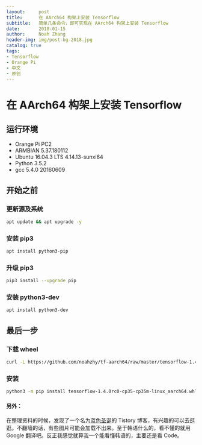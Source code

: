 ```yaml
---
layout:     post
title:      在 AArch64 构架上安装 Tensorflow
subtitle:   简单几条命令，即可实现在 AArch64 构架上安装 Tensorflow
date:       2018-01-15
author:     Noah Zhang
header-img: img/post-bg-2018.jpg
catalog: true
tags:
- Tensorflow
- Orange Pi
- 中文
- 原创
---
```

# 在 AArch64 构架上安装 Tensorflow
## 运行环境
* Orange Pi PC2
* ARMBIAN 5.37.180112
* Ubuntu 16.04.3 LTS 4.14.13-sunxi64
* Python 3.5.2
* gcc 5.4.0 20160609

## 开始之前
### 更新源及系统
```sh
apt update && apt upgrade -y
```
### 安装 pip3
```sh
apt install python3-pip
```
### 升级 pip3
```sh
pip3 install --upgrade pip
```
### 安装 python3-dev
```sh
apt install python3-dev
```
## 最后一步
### 下载 wheel
```sh
curl -L https://github.com/noahzhy/tf-aarch64/raw/master/tensorflow-1.4.0rc0-cp35-cp35m-linux_aarch64.whl
```
### 安装
```sh
python3 -m pip install tensorflow-1.4.0rc0-cp35-cp35m-linux_aarch64.whl
```

#### 另外：
在整理资料的时候，发现了一个名为[蓝色圣诞](http://bluexmas.tistory.com/category/OS/Orange%20PI)的 Tistory 博客，有兴趣的可以去逛逛。不翻墙的话，有些图片可能会加载不出来。至于韩语什么的，看不懂的就用 Google 翻译吧。反正我感觉就算我一个能看懂韩语的，主要还是看 Code。
